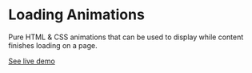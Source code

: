 # Loading Animations

Pure HTML & CSS animations that can be used to display while content finishes loading on a page.

[See live demo](http://ui.maurojflores.com/components/loading-animations/)